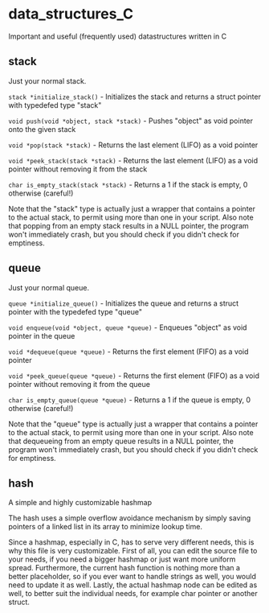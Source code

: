 # data_structures_C
Important and useful (frequently used) datastructures written in C

## stack
Just your normal stack.

`stack *initialize_stack()` - Initializes the stack and returns a struct pointer with typedefed type "stack"

`void push(void *object, stack *stack)` - Pushes "object" as void pointer onto the given stack

`void *pop(stack *stack)` - Returns the last element (LIFO) as a void pointer

`void *peek_stack(stack *stack)` - Returns the last element (LIFO) as a void pointer without removing it from the stack

`char is_empty_stack(stack *stack)` - Returns a 1 if the stack is empty, 0 otherwise (careful!)

Note that the "stack" type is actually just a wrapper that contains a pointer to the actual stack, to permit using more than one in your script. Also note that popping from an empty stack results in a NULL pointer, the program won't immediately crash, but you should check if you didn't check for emptiness.

## queue
Just your normal queue.

`queue *initialize_queue()` - Initializes the queue and returns a struct pointer with the typedefed type "queue"

`void enqueue(void *object, queue *queue)` - Enqueues "object" as void pointer in the queue

`void *dequeue(queue *queue)` - Returns the first element (FIFO) as a void pointer

`void *peek_queue(queue *queue)` - Returns the first element (FIFO) as a void pointer without removing it from the queue

`char is_empty_queue(queue *queue)` - Returns a 1 if the queue is empty, 0 otherwise (careful!)

Note that the "queue" type is actually just a wrapper that contains a pointer to the actual stack, to permit using more than one in your script. Also note that dequeueing from an empty queue results in a NULL pointer, the program won't immediately crash, but you should check if you didn't check for emptiness.

## hash
A simple and highly customizable hashmap

The hash uses a simple overflow avoidance mechanism by simply saving pointers of a linked list in its array to minimize lookup time.

Since a hashmap, especially in C, has to serve very different needs, this is why this file is very customizable. First of all, you can edit the source file to your needs, if you need a bigger hashmap or just want more uniform spread. Furthermore, the current hash function is nothing more than a better placeholder, so if you ever want to handle strings as well, you would need to update it as well. Lastly, the actual hashmap node can be edited as well, to better suit the individual needs, for example char pointer or another struct.
